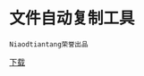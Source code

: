# 文件自动复制工具
    
     
```
Niaodtiantang荣誉出品
```
         
        
<a href="http://niaodtiantang.github.io/Auto-copy-file-tool/下载">下载</a>
